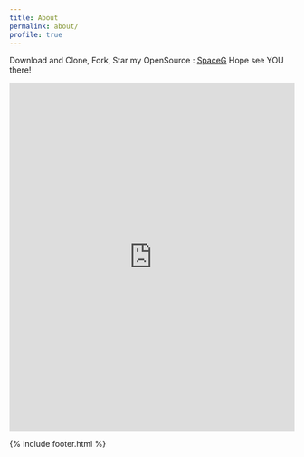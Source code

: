 ```yaml
---
title: About
permalink: about/
profile: true
---
```


Download and Clone, Fork, Star  my OpenSource :  <a href="https://github.com/SpaceG">SpaceG</a> Hope see YOU there!


<iframe width="100%" height="615" src="https://www.youtube.com/embed/IKYUMvT9Yes?autoplay=1" frameborder="0" allow="autoplay; encrypted-media" allowfullscreen></iframe>






{% include footer.html %}